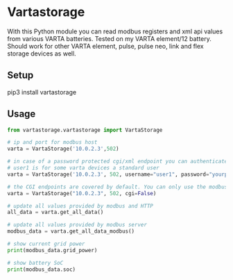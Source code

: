 # Vartastorage

With this Python module you can read modbus registers and xml api values from various VARTA batteries.
Tested on my VARTA element/12 battery.
Should work for other VARTA element, pulse, pulse neo, link and flex storage devices as well.

## Setup

pip3 install vartastorage

## Usage

```python
from vartastorage.vartastorage import VartaStorage

# ip and port for modbus host
varta = VartaStorage('10.0.2.3',502)

# in case of a password protected cgi/xml endpoint you can authenticate as well.
# user1 is for some varta devices a standard user
varta = VartaStorage('10.0.2.3', 502, username="user1", password="yourpassword")

# the CGI endpoints are covered by default. You can only use the modbus part as well
varta = VartaStorage("10.0.2.3", 502, cgi=False)

# update all values provided by modbus and HTTP
all_data = varta.get_all_data()

# update all values provided by modbus server
modbus_data = varta.get_all_data_modbus()

# show current grid power
print(modbus_data.grid_power)

# show battery SoC
print(modbus_data.soc)
```
